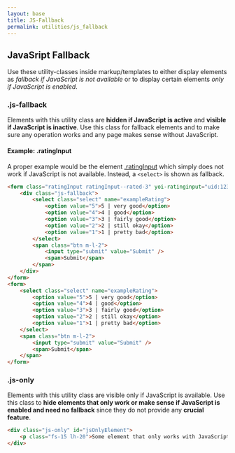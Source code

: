 ```yaml
---
layout: base
title: JS-Fallback
permalink: utilities/js_fallback
---
```


## JavaSript Fallback

Use these utility-classes inside markup/templates to either display elements as _fallback if JavaScript is not available_ or to display certain elements  _only if JavaScript is enabled_.

### .js-fallback

Elements with this utility class are **hidden if JavaScript is active** and **visible if JavaScript is inactive**. Use this class for fallback elements and to make sure any operation works and any page makes sense without JavaScript.

#### Example: .ratingInput

A proper example would be the element [.ratingInput](/pages/elements/ratingInput.html) which simply does not work if JavaScript is not available. Instead, a `<select>` is shown as fallback.

```html
<form class="ratingInput ratingInput--rated-3" yoi-ratinginput="uid:1234; score:3;">
    <div class="js-fallback">
        <select class="select" name="exampleRating">
            <option value="5">5 | very good</option>
            <option value="4">4 | good</option>
            <option value="3">3 | fairly good</option>
            <option value="2">2 | still okay</option>
            <option value="1">1 | pretty bad</option>
        </select>
        <span class="btn m-l-2">
            <input type="submit" value="Submit" />
            <span>Submit</span>
        </span>
    </div>
</form>
<form>
    <select class="select" name="exampleRating">
        <option value="5">5 | very good</option>
        <option value="4">4 | good</option>
        <option value="3">3 | fairly good</option>
        <option value="2">2 | still okay</option>
        <option value="1">1 | pretty bad</option>
    </select>
    <span class="btn m-l-2">
        <input type="submit" value="Submit" />
        <span>Submit</span>
    </span>
</form>
```

### .js-only

Elements with this utility class are visible only if JavaScript is available. Use this class to **hide elements that only work or make sense if JavaScript is enabled and need no fallback** since they do not provide any **crucial feature**.

```html
<div class="js-only" id="jsOnlyElement">
    <p class="fs-15 lh-20">Some element that only works with JavaScript enabled.</p>
</div>
```

<script>
    $(function () {
        var element = $("#jsOnlyElement");
        (function(){
            element
                .fadeIn("slow")
                .animate({ marginLeft: 200 }, 1000)
                .animate({ marginLeft: 0 },   1000)
                .fadeOut("slow", arguments.callee);
        }());
    });
</script>